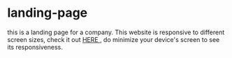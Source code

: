 # landing-page
this is a landing page for a company.
This website is responsive to different screen sizes, check it out <a href="https://moerayo.github.io/landing-page/Trombones landing page/product.html"> HERE </a>, do minimize your device's screen to see its responsiveness.
